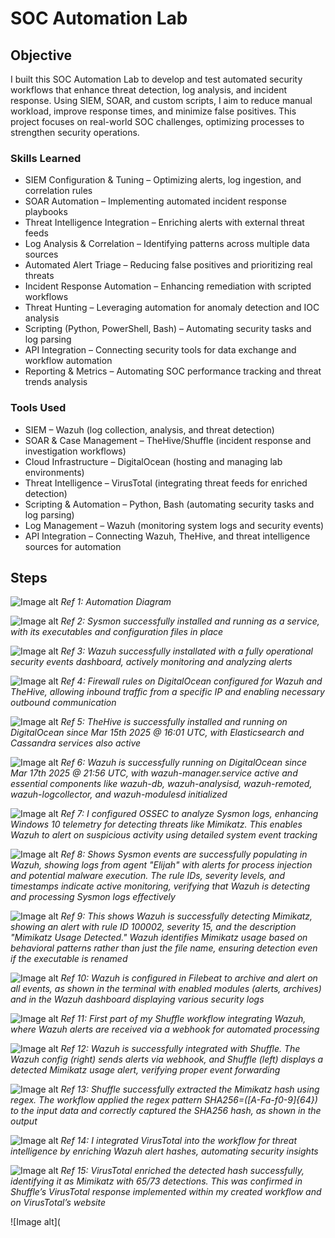 # SOC Automation Lab

## Objective
I built this SOC Automation Lab to develop and test automated security workflows that enhance threat detection, log analysis, and incident response. Using SIEM, SOAR, and custom scripts, I aim to reduce manual workload, improve response times, and minimize false positives. This project focuses on real-world SOC challenges, optimizing processes to strengthen security operations.

### Skills Learned
- SIEM Configuration & Tuning – Optimizing alerts, log ingestion, and correlation rules
- SOAR Automation – Implementing automated incident response playbooks
- Threat Intelligence Integration – Enriching alerts with external threat feeds
- Log Analysis & Correlation – Identifying patterns across multiple data sources
- Automated Alert Triage – Reducing false positives and prioritizing real threats
- Incident Response Automation – Enhancing remediation with scripted workflows
- Threat Hunting – Leveraging automation for anomaly detection and IOC analysis
- Scripting (Python, PowerShell, Bash) – Automating security tasks and log parsing
- API Integration – Connecting security tools for data exchange and workflow automation
- Reporting & Metrics – Automating SOC performance tracking and threat trends analysis

### Tools Used
- SIEM – Wazuh (log collection, analysis, and threat detection)
- SOAR & Case Management – TheHive/Shuffle (incident response and investigation workflows)
- Cloud Infrastructure – DigitalOcean (hosting and managing lab environments)
- Threat Intelligence – VirusTotal (integrating threat feeds for enriched detection)
- Scripting & Automation – Python, Bash (automating security tasks and log parsing)
- Log Management – Wazuh (monitoring system logs and security events)
- API Integration – Connecting Wazuh, TheHive, and threat intelligence sources for automation

## Steps
![Image alt](https://github.com/eliarns/SOC-Automation-Lab/blob/9185de0c50ddae393dfe57ca85fe24b19b09d496/HOME%20LAB%20DIAGRAM.jpg)
*Ref 1: Automation Diagram*

![Image alt](https://github.com/eliarns/SOC-Automation-Lab/blob/main/sysmon%20installed%20screenshot.png?raw=true)
*Ref 2: Sysmon successfully installed and running as a service, with its executables and configuration files in place*

![Image alt](https://github.com/eliarns/SOC-Automation-Lab/blob/main/wazuh%20dashboard%20screenshot.png?raw=true)
*Ref 3: Wazuh successfully installated with a fully operational security events dashboard, actively monitoring and analyzing alerts* 

![Image alt](https://github.com/eliarns/SOC-Automation-Lab/blob/main/firewall%20digital%20ocean%20config.png?raw=true)
*Ref 4: Firewall rules on DigitalOcean configured for Wazuh and TheHive, allowing inbound traffic from a specific IP and enabling necessary outbound communication*

![Image alt](https://github.com/eliarns/SOC-Automation-Lab/blob/main/thehive%20config%20services%20screensht.png?raw=true)
*Ref 5: TheHive is successfully installed and running on DigitalOcean since Mar 15th 2025 @ 16:01 UTC, with Elasticsearch and Cassandra services also active*

![Image alt](https://github.com/eliarns/SOC-Automation-Lab/blob/main/wazuh%20configs%20screenshot.png?raw=true)
*Ref 6: Wazuh is successfully running on DigitalOcean since Mar 17th 2025 @ 21:56 UTC, with wazuh-manager.service active and essential components like wazuh-db, wazuh-analysisd, wazuh-remoted, wazuh-logcollector, and wazuh-modulesd initialized*

![Image alt](https://github.com/user-attachments/assets/6694a94b-fee9-4550-a542-b3cd7df9a024)
*Ref 7: I configured OSSEC to analyze Sysmon logs, enhancing Windows 10 telemetry for detecting threats like Mimikatz. This enables Wazuh to alert on suspicious activity using detailed system event tracking*

![Image alt](https://github.com/eliarns/SOC-Automation-Lab/blob/main/sysmon%20events%20within%20wazuh%20.png?raw=true)
*Ref 8: Shows Sysmon events are successfully populating in Wazuh, showing logs from agent "Elijah" with alerts for process injection and potential malware execution. The rule IDs, severity levels, and timestamps indicate active monitoring, verifying that Wazuh is detecting and processing Sysmon logs effectively*

![Image alt](https://github.com/eliarns/SOC-Automation-Lab/blob/main/mimikatz%20detection.png?raw=true)
*Ref 9: This shows Wazuh is successfully detecting Mimikatz, showing an alert with rule ID 100002, severity 15, and the description "Mimikatz Usage Detected." Wazuh identifies Mimikatz usage based on behavioral patterns rather than just the file name, ensuring detection even if the executable is renamed*

![Image alt](https://github.com/eliarns/SOC-Automation-Lab/blob/main/wazuh%20filebeat%20and%20archives.png?raw=true)
*Ref 10: Wazuh is configured in Filebeat to archive and alert on all events, as shown in the terminal with enabled modules (alerts, archives) and in the Wazuh dashboard displaying various security logs* 

![Image alt](https://github.com/eliarns/SOC-Automation-Lab/blob/main/shuffle%20workflow%201.png?raw=true)
*Ref 11: First part of my Shuffle workflow integrating Wazuh, where Wazuh alerts are received via a webhook for automated processing*

![Image alt](https://github.com/eliarns/SOC-Automation-Lab/blob/main/shuffle%20wazuh%20integration%20.png?raw=true)
*Ref 12: Wazuh is successfully integrated with Shuffle. The Wazuh config (right) sends alerts via webhook, and Shuffle (left) displays a detected Mimikatz usage alert, verifying proper event forwarding*

![Image alt](https://github.com/eliarns/SOC-Automation-Lab/blob/main/parsed%20hash.png?raw=true)
*Ref 13: Shuffle successfully extracted the Mimikatz hash using regex. The workflow applied the regex pattern SHA256=([A-Fa-f0-9]{64}) to the input data and correctly captured the SHA256 hash, as shown in the output*

![Image alt](https://github.com/eliarns/SOC-Automation-Lab/blob/main/shuffle%20workflow%202.png?raw=true)
*Ref 14: I integrated VirusTotal into the workflow for threat intelligence by enriching Wazuh alert hashes, automating security insights*

![Image alt](https://github.com/eliarns/SOC-Automation-Lab/blob/main/virustotal%20success.png?raw=true)
*Ref 15: VirusTotal enriched the detected hash successfully, identifying it as Mimikatz with 65/73 detections. This was confirmed in Shuffle’s VirusTotal response implemented within my created workflow and on VirusTotal’s website*

![Image alt](


